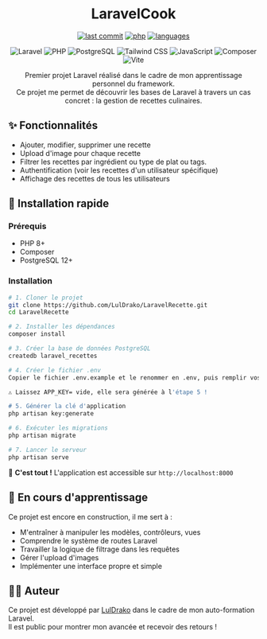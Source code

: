 <div align="center">

# LaravelCook

[![last commit](https://img.shields.io/badge/last%20commit-today-blue)](https://github.com/LulDrako/LaravelRecette)
[![php](https://img.shields.io/badge/php-41.2%25-blue)](https://github.com/LulDrako/LaravelRecette)
[![languages](https://img.shields.io/badge/languages-6-grey)](https://github.com/LulDrako/LaravelRecette)

![Laravel](https://img.shields.io/badge/Laravel-11-red?style=flat-square&logo=laravel)
![PHP](https://img.shields.io/badge/PHP-8+-purple?style=flat-square&logo=php)
![PostgreSQL](https://img.shields.io/badge/PostgreSQL-12+-blue?style=flat-square&logo=postgresql)
![Tailwind CSS](https://img.shields.io/badge/Tailwind_CSS-06B6D4?style=flat-square&logo=tailwindcss&logoColor=white)
![JavaScript](https://img.shields.io/badge/JavaScript-F7DF1E?style=flat-square&logo=javascript&logoColor=black)
![Composer](https://img.shields.io/badge/Composer-885630?style=flat-square&logo=composer&logoColor=white)
![Vite](https://img.shields.io/badge/Vite-646CFF?style=flat-square&logo=vite&logoColor=white)


Premier projet Laravel réalisé dans le cadre de mon apprentissage personnel du framework.  
Ce projet me permet de découvrir les bases de Laravel à travers un cas concret : la gestion de recettes culinaires.
</div>

## ✨ Fonctionnalités

- Ajouter, modifier, supprimer une recette
- Upload d'image pour chaque recette
- Filtrer les recettes par ingrédient ou type de plat ou tags.
- Authentification (voir les recettes d'un utilisateur spécifique)
- Affichage des recettes de tous les utilisateurs


## 🚀 Installation rapide

### Prérequis
- PHP 8+ 
- Composer
- PostgreSQL 12+

### Installation
```bash
# 1. Cloner le projet
git clone https://github.com/LulDrako/LaravelRecette.git
cd LaravelRecette

# 2. Installer les dépendances
composer install

# 3. Créer la base de données PostgreSQL
createdb laravel_recettes

# 4. Créer le fichier .env
Copier le fichier .env.example et le renommer en .env, puis remplir vos informations.

⚠️ Laissez APP_KEY= vide, elle sera générée à l'étape 5 !

# 5. Générer la clé d'application
php artisan key:generate

# 6. Exécuter les migrations
php artisan migrate

# 7. Lancer le serveur
php artisan serve
```

🎉 **C'est tout !** L'application est accessible sur `http://localhost:8000`


## 🧪 En cours d'apprentissage

Ce projet est encore en construction, il me sert à :
- M'entraîner à manipuler les modèles, contrôleurs, vues
- Comprendre le système de routes Laravel
- Travailler la logique de filtrage dans les requêtes
- Gérer l'upload d'images
- Implémenter une interface propre et simple


## 🙋‍♂️ Auteur

Ce projet est développé par [LulDrako](https://github.com/LulDrako) dans le cadre de mon auto-formation Laravel.  
Il est public pour montrer mon avancée et recevoir des retours !